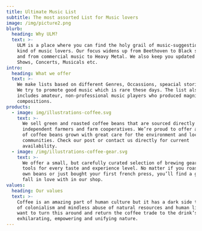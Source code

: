 ```yaml
---
title: Ultimate Music List
subtitle: The most assorted List for Music lovers
image: /img/picture2.png
blurb:
  heading: Why ULM?
  text: >-
    ULM is a place where you can find the holy grail of music-suggestion for all
    kind of music lovers. Our focus widens up from Beethoven to Black sabbath
    and from commercial music to Heavy Metal. We also keep you updated about
    Shows, Concerts, Musicals etc. 
intro:
  heading: What we offer
  text: >-
    We make lists based on different Genres, Occassions, speacial stories etc.
    We try to promote good music which is rare these days. The list also
    includes amateur, non-professional music players who produced magnificent
    compositions.  
products:
  - image: img/illustrations-coffee.svg
    text: >-
      We sell green and roasted coffee beans that are sourced directly from
      independent farmers and farm cooperatives. We’re proud to offer a variety
      of coffee beans grown with great care for the environment and local
      communities. Check our post or contact us directly for current
      availability.
  - image: /img/illustrations-coffee-gear.svg
    text: >-
      We offer a small, but carefully curated selection of brewing gear and
      tools for every taste and experience level. No matter if you roast your
      own beans or just bought your first french press, you’ll find a gadget to
      fall in love with in our shop.
values:
  heading: Our values
  text: >-
    Coffee is an amazing part of human culture but it has a dark side too – one
    of colonialism and mindless abuse of natural resources and human lives. We
    want to turn this around and return the coffee trade to the drink’s
    exhilarating, empowering and unifying nature.
---
```


